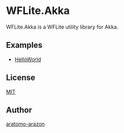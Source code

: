 WFLite.Akka
=====
WFLite.Akka is a WFLite utility library for Akka.

## Examples

- [HelloWorld](https://github.com/aratomo-arazon/WFLite.Akka/tree/master/examples/WFLite.Akka.HelloWorld)

## License

[MIT](https://github.com/aratomo-arazon/WFLite.Akka/blob/master/LICENSE)

## Author

[aratomo-arazon](https://github.com/aratomo-arazon)
